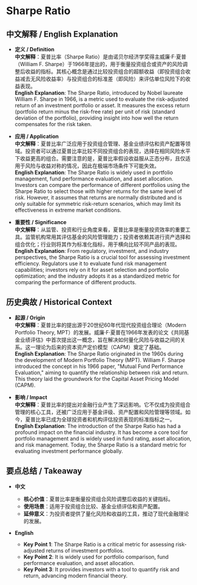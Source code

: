 # Sharpe Ratio

## 中文解释 / English Explanation

* **定义 / Definition**  
  **中文解释**：夏普比率（Sharpe Ratio）是由诺贝尔经济学奖得主威廉·F·夏普（William F. Sharpe）于1966年提出的，用于衡量投资组合或资产的风险调整后收益的指标。其核心概念是通过比较投资组合的超额收益（即投资组合收益减去无风险收益率）与投资组合的标准差（即风险）来评估单位风险下的收益表现。  
  **English Explanation**: The Sharpe Ratio, introduced by Nobel laureate William F. Sharpe in 1966, is a metric used to evaluate the risk-adjusted return of an investment portfolio or asset. It measures the excess return (portfolio return minus the risk-free rate) per unit of risk (standard deviation of the portfolio), providing insight into how well the return compensates for the risk taken.

* **应用 / Application**  
  **中文解释**：夏普比率广泛应用于投资组合管理、基金业绩评估和资产配置等领域。投资者可以通过夏普比率比较不同投资组合的表现，选择在相同风险水平下收益更高的组合。需要注意的是，夏普比率假设收益服从正态分布，且仅适用于风险与收益对称的情况，因此在极端市场条件下可能失效。  
  **English Explanation**: The Sharpe Ratio is widely used in portfolio management, fund performance evaluation, and asset allocation. Investors can compare the performance of different portfolios using the Sharpe Ratio to select those with higher returns for the same level of risk. However, it assumes that returns are normally distributed and is only suitable for symmetric risk-return scenarios, which may limit its effectiveness in extreme market conditions.

* **重要性 / Significance**  
  **中文解释**：从监管、投资和行业角度来看，夏普比率是衡量投资效率的重要工具。监管机构常用其评估基金的风险管理能力；投资者依赖其进行资产选择和组合优化；行业则将其作为标准化指标，用于横向比较不同产品的表现。  
  **English Explanation**: From regulatory, investment, and industry perspectives, the Sharpe Ratio is a crucial tool for assessing investment efficiency. Regulators use it to evaluate fund risk management capabilities; investors rely on it for asset selection and portfolio optimization; and the industry adopts it as a standardized metric for comparing the performance of different products.

## 历史典故 / Historical Context

* **起源 / Origin**  
  **中文解释**：夏普比率的提出源于20世纪60年代现代投资组合理论（Modern Portfolio Theory, MPT）的发展。威廉·F·夏普在1966年发表的论文《共同基金业绩评估》中首次提出这一概念，旨在解决如何量化风险与收益之间的关系。这一理论为后来的资本资产定价模型（CAPM）奠定了基础。  
  **English Explanation**: The Sharpe Ratio originated in the 1960s during the development of Modern Portfolio Theory (MPT). William F. Sharpe introduced the concept in his 1966 paper, "Mutual Fund Performance Evaluation," aiming to quantify the relationship between risk and return. This theory laid the groundwork for the Capital Asset Pricing Model (CAPM).

* **影响 / Impact**  
  **中文解释**：夏普比率的提出对金融行业产生了深远影响。它不仅成为投资组合管理的核心工具，还被广泛应用于基金评级、资产配置和风险管理等领域。如今，夏普比率已成为全球投资者和机构评估投资表现的标准指标之一。  
  **English Explanation**: The introduction of the Sharpe Ratio has had a profound impact on the financial industry. It has become a core tool for portfolio management and is widely used in fund rating, asset allocation, and risk management. Today, the Sharpe Ratio is a standard metric for evaluating investment performance globally.

## 要点总结 / Takeaway

* **中文**  
  - **核心价值**：夏普比率是衡量投资组合风险调整后收益的关键指标。  
  - **使用场景**：适用于投资组合比较、基金业绩评估和资产配置。  
  - **延伸意义**：为投资者提供了量化风险和收益的工具，推动了现代金融理论的发展。

* **English**  
  - **Key Point 1**: The Sharpe Ratio is a critical metric for assessing risk-adjusted returns of investment portfolios.  
  - **Key Point 2**: It is widely used for portfolio comparison, fund performance evaluation, and asset allocation.  
  - **Key Point 3**: It provides investors with a tool to quantify risk and return, advancing modern financial theory.